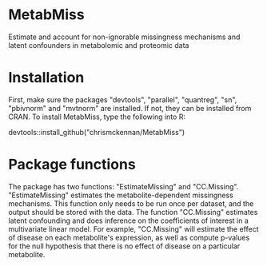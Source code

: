 # MetabMiss
Estimate and account for non-ignorable missingness mechanisms and latent confounders in metabolomic and proteomic data

# Installation
First, make sure the packages "devtools", "parallel", "quantreg", "sn", "pbivnorm" and "mvtnorm" are installed. If not, they can be installed from CRAN. To install MetabMiss, type the following into R:

devtools::install_github("chrismckennan/MetabMiss")

# Package functions
The package has two functions: "EstimateMissing" and "CC.Missing". "EstimateMissing" estimates the metabolite-dependent missingness mechanisms. This function only needs to be run once per dataset, and the output should be stored with the data. The function "CC.Missing" estimates latent confounding and does inference on the coefficients of interest in a multivariate linear model. For example, "CC.Missing" will estimate the effect of disease on each metabolite's expression, as well as compute p-values for the null hypothesis that there is no effect of disease on a particular metabolite.  
